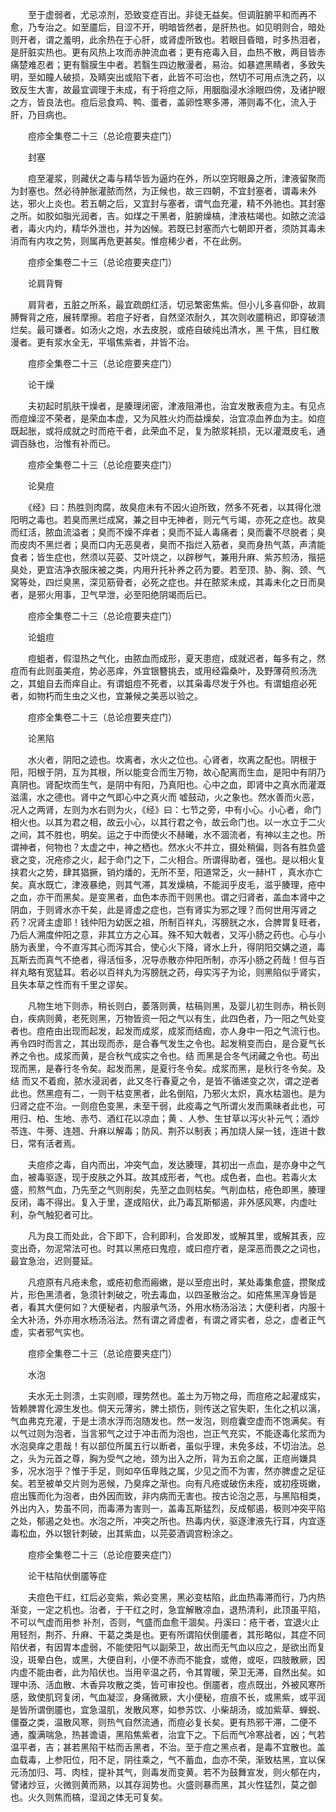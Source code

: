 <!-- { "loadSidebar": true } -->
　　至于虚弱者，尤忌凉剂，恐致变症百出。非徒无益矣。但调脏腑平和而再不愈，乃专治之。如至靥后，目涩不开，明暗皆然者，是肝热也。如见明则合，暗处则开者，谓之羞明，此余热在于心肝，或肾虚所致也。若眼目昏暗，时多热泪者，是肝脏实热也。更有风热上攻而赤肿流血者；更有疮毒入目，血热不散，两目皆赤痛楚难忍者；更有翳膜生中者。若翳生四边散漫者，易治。如暴遮黑睛者，多致失明，至如瞳人破损，及睛突出或陷下者，此皆不可治也，然切不可用点洗之药，以致反生大害，故最宜调理于未成，有于将痘之际，用胭脂浸水涂眼四傍，及诸护眼之方，皆良法也。痘后忌食鸡、鸭、蛋者，盖卵性寒多滞，滞则毒不化，流入于肝，乃目病也。

　　痘疹全集卷二十三（总论痘要夹症门）

　　封塞

　　痘至灌浆，则藏伏之毒与精华皆为逼灼在外，所以空窍眼鼻之所，津液留聚而为封塞也。然必待肿胀灌脓而然，为正候也，故三四朝，不宜封塞者，谓毒未外达，邪火上炎也。若五朝之后，又宜封与塞者，谓气血充灌，精不外驰也。其封塞之所。如胶如脂光润者，吉。如煤之干黑者，脏腑燥槁，津液枯竭也。如脓之流溢者，毒火内灼，精华外泄也，并为凶候。若既已封塞而六七朝即开者，须防其毒未消而有内攻之势，则属再危更甚矣。惟痘稀少者，不在此例。

　　痘疹全集卷二十三（总论痘要夹症门）

　　论肩背臀

　　肩背者，五脏之所系，最宜疏朗红活，切忌繁密焦紫。但小儿多喜仰卧，故肩膊臀背之疮，展转摩擦。若痘子好者，自然坚浓耐久，其次则收靥稍迟，即穿破溃烂矣。最可嫌者。如汤火之炮，水去皮脱，或疮自破纯出清水，黑 干焦，目红散漫者。更有浆水全无，平塌焦紫者，并皆不治。

　　痘疹全集卷二十三（总论痘要夹症门）

　　论干燥

　　夫初起时肌肤干燥者，是腠理闭密，津液阻滞也，治宜发散表痘为主。有见点而痘燥涩不荣者，是荣血本虚，又为风胜火灼而益燥矣，治宜凉血养血为主。如痘既起胀，或将成就之时而疮干者，此荣血不足，复为脓浆耗损，无以灌溉皮毛，通调百脉也，治惟有补而已。

　　痘疹全集卷二十三（总论痘要夹症门）

　　论臭痘

　　《经》曰：热胜则肉腐，故臭痘未有不因火迫所致，然多不死者，以其得化泄阳明之毒也。若臭而黑烂成窝，兼之目中无神者，则元气亏竭，亦死之症也。故臭而红活，脓血流溢者；臭而不燥不痒者；臭而不延人毒痛者；臭而囊不尽脱者；臭而皮肉不黑烂者；臭而口内无恶臭者，臭而不指烂入筋者，臭而身热气蒸，声清能食者；皆生症也，然须以芫荽、艾叶烧之，以辟秽气，兼用升麻、紫苏煎汤，揩挹臭处，更宜洁净衣服床被之类，内用升托补养之药为要。若至顶、胁、胸、颈、气窝等处，四烂臭黑，深见筋骨者，必死之症也。并在脓浆未成，其毒未化之日而臭者，是邪火用事，卫气早泄，必至阳绝阴竭而后已。

　　痘疹全集卷二十三（总论痘要夹症门）

　　论蛆痘

　　痘蛆者，假湿热之气化，由脓血而成形，夏天患痘，成就迟者，每多有之，然痘而有此则虽美痘，势必恶痒，外宜银簪挑去，或用经霜桑叶，及野薄荷煎汤洗之，其蛆自去而痒自止。有谓蛆痘不死者，以其枭毒尽发于外也。有谓蛆痘必死者，如物朽而生虫之义也，宜兼候之美恶以验之。

　　痘疹全集卷二十三（总论痘要夹症门）

　　论黑陷

　　水火者，阴阳之迹也。坎离者，水火之位也。心肾者，坎离之配也。阴根于阳，阳根于阴，互为其根，所以能变合而生万物，故心配离而生血，是阳中有阴乃真阴也。肾配坎而生气，是阴中有阳，乃真阳也。心中之血，即肾中之真水而灌溉滋濡，水之德也。肾中之气即心中之真火而 嘘鼓动，火之象也。然水善而火恶，况人之两肾，左则为水右则为火，《经》曰：七节之旁，中有小心。小心者，命门相火也。以其为君之相，故云小心，以其行君之令，故云命门也。以一水立于二火之间，其不胜也，明矣。运之于中而使火不赫曦，水不涸流者，有神以主之也。所谓神者，何物也？太虚之中，神之栖也。然水火不并立，摄处稍偏，则各有胜负盛衰之变，况疮疹之火，起于命门之下，二火相合。所谓得助者，强也。是以相火复挟君火之势，肆其猖撅，销灼燔的，无所不至，阳道常乏，火一赫HT ，真水亦亡矣。真水既亡，津液暴绝，则其气滞，其发燥槁，不能润乎皮毛，滋乎腠理，疮中之血，亦干而黑矣。是变黑者，血色本赤而干则黑也。谓之归肾者，盖血本肾中之阴血，于则肾水亦干矣，此是肾虚之症也，岂有肾实为邪之理？而何世用泻肾之药？况肾主虚耶！钱仲阳为幼医之祖，所制百祥丸，泻膀胱之水，合脾胃复旺者，乃后人溯度仲阳之意，非其立方之心耳。殊不知大戟者，又泻小肠之药也。心与小肠为表里，今不直泻其心而泻其合，使心火下降，肾水上升，得阴阳交媾之道，毒瓦斯去而真气不绝者，得活恒多，况导赤散亦仲阳所制，亦泻小肠之药哉！但与百祥丸略有宽猛耳。若必以百祥丸为泻膀胱之药，母实泻子为论，则黑陷似乎肾实，且失本草之性而有千里之谬矣。

　　凡物生地下则赤，稍长则白，萎落则黄，枯稿则黑，及婴儿初生则赤，稍长则白，疾病则黄，老死则黑，万物皆资一阳之气以有生，此四色者，乃一阳之气处变者也。痘疮由出现而起发，起发而成浆，成浆而结痂，亦人身中一阳之气流行也。再令四时而言之，其出现而赤，是合春气发生之令也。起发稍变而白，是合夏气长养之令也。成浆而黄，是合秋气成实之令也。结 而黑是合冬气闭藏之令也。苟出现而黑，是春行冬令矣。起发而黑，是夏行冬令矣。成浆而黑，是秋行冬令矣。及结 而又不着痂，脓水浸润者，此又冬行春夏之令，是皆不循递变之次，谓之逆者此也。然黑痘有二，一则干枯变黑者，此名倒陷，乃邪火太炽，真水枯涸也。是为归肾之症不治。一则痘色变黑，未至干弱，此疫毒之气所谓火发而熏昧者此也，可用归、柏、生地、赤芍、酒红花以凉血；黄 、人参、生甘草以泻火补元气；酒炒苓连、牛蒡、连翘、升麻以解毒；防风、荆芥以制表；再加烧人屎一钱，连进十数日，常有活者焉。

　　夫痘疹之毒，自内而出，冲突气血，发达腠理，其初出一点血，是亦身中之气血，被毒驱逐，现于皮肤之外耳。故其成形者，气也。成色者，血也。若毒火太盛，煎熬气血，乃先至之气则削矣，先至之血则枯矣。气削血枯，疮色即黑，腠理反闭，毒不得出。复入于里，遂成陷伏，此乃毒瓦斯郁遏，非外感风寒，内虚吐利，杂气触犯者可比。

　　凡为良工而处此，合下即下，合利即利，合发即发，或解其里，或解其表，应变出奇，勿泥常法可也。时其以黑疮曰鬼痘，或曰痘疔者，是深恶而畏之之词也，最宜急治，迟则蔓延。

　　凡痘原有凡疮未愈，或疮初愈而瘢嫩，是以至痘出时，某处毒集愈盛，攒聚成片，形色黑溃者，急须针刺破之，吮去毒血，以四圣散治之。如疮焦黑浑身皆是者，看其大便何如？大便秘者，内服承气汤，外用水杨汤浴法；大便利者，内服十全大补汤，外亦用水杨汤浴法。然有谓之肾虚者，有谓之肾实者，总之，虚者正气虚，实者邪气实也。

　　痘疹全集卷二十三（总论痘要夹症门）

　　水泡

　　夫水无土则溃，土实则顺，理势然也。盖土为万物之母，而痘疮之起灌成实，皆赖脾胃化源生发也。倘天元薄劣，脾土损伤，则传送之官失职，生化之机以漓，气血弗克充灌，于是土溃水浮而泡随发也。然一发泡，则痘囊空虚而不饱满矣。有以气过则为泡者，当言邪气之过于冲击而为泡也，岂正气充实，不能逐毒化浆而为水泡臭痒之患哉！有以部位所属五行以断者，虽似乎理，未免多歧，不切治法。总之，头为元首之尊，胸为受气之地，颈为出入之所，背为五俞之属，正痘尚嫌具多，况水泡乎？惟于手足，则如卒伍卑贱之属，少见之而不为害，然亦脾虚之足征矣。若至被单交片则为恶候，乃臭痒之渐也。向有凡疮或破伤未痊，或初痊斑嫩，痘出簇而化为泡者，由外因而致，非内病而无害也。按古论泡之恶，与黑陷相类，外出内入，势虽不同，而毒滞为害则一，盖毒瓦斯猛烈，反成郁遏，极则冲突平陷之处，郁遏之处也。水泡之所，冲突之所也。热毒内伏，驱逐津液先行耳，内宜逐毒松血，外以银针刺破，出其紫血，以芫荽酒调宫粉涂之。

　　痘疹全集卷二十三（总论痘要夹症门）

　　论干枯陷伏倒靥等症

　　夫痘色干红，红后必变紫，紫必变黑，黑必变枯陷，此血热毒滞而行，乃内热渐变，一定之机也。治者，于干红之时，急宜解散凉血，退热清利，此顶虽平陷，不可以气虚而用参 补剂，否则，气盛而血愈干涸矣。丹溪曰：疮干者，宜退火止用轻剂，荆芥、升麻、干葛之类是也。更有所谓陷伏倒靥者，其形略似，其症不同陷伏者，有因胃本虚弱，不能使阳气以副荣卫，故出而无气血以应之，是欲出而复没，斑晕白色，或黑，大便自利，小便不赤而不能食，或倦，或呕，四肢散厥，因内虚不能由者，此为陷伏也。当用辛温之药，令其胃暖，荣卫无滞，自然出矣。如理中汤、活血散、木香异攻散之类，皆可审投也。倒靥者，痘点既出，外被风寒所感，致使肌窍复闭，气血凝涩，身痛微厥，大小便秘，痘痕不长，或黑紫，或平润是皆所谓倒靥也，宜急温肌，发散风寒，如参苏饮、小柴胡汤，或加紫草、蝉蜕、僵蚕之类，温散风寒，则热气自然流通，而痘必复长矣。更有热邪干滞，二便不通，腹满喘急，热甚谵语，黑陷焦紫者，治宜下之。下后而气冷寒战者，凶；气若温平者，吉；甚若黑陷干枯而舌黑者，不治。至于痘之黑点者，是毒不宜散也。盖血载毒，上参阳位，阳不足，阴往乘之，气不蓄血，血亦不荣，渐致枯黑，宜以保元汤加归、芎、肉桂，提补其气，则毒发而变黄。若不为鼓舞宣发，则火郁在内，譬诸炒豆，火微则黄而熟，以其存润势也。火盛则暴而黑，其火性猛烈，莫之御也。火久则焦而槁，湿润之体无可复矣。

